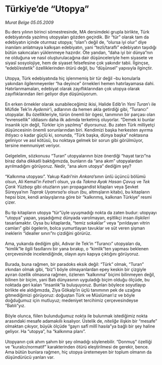 # Türkiye’de “Utopya”

*Murat Belge 05.05.2009*

<div class="taraf_structure_2col_1zq">
<div class="margen_n">



 <p>Bu ders yılının birinci sömestresinde, MA dersimdeki grupla birlikte, Türk edebiyatında yazılmış utopyaları gözden geçirdik. Bir “tür” olarak tam da edebiyatın içinde oturmaz utopya; “olan”ı değil de, “olursa iyi olur” diye inanılanı anlatmaya kalkışan edebiyatın, yani “tezli/taraflı” edebiyatın taşıdığı bütün sakıncaları yüklenmeye hazırdır. Öte yandan, “daha iyi bir dünya”nın ne olduğuna ve nasıl oluşturulacağına dair düşünceleriyle hem siyasete ve siyasî sosyolojiye, hem de siyaset felsefesine çok yakındır tabii. İlginçse, “edebî/estetik” özelliklerinden ötürü değil, bu “düşünsel” yapısıyla ilginçtir. <br/><br/>Utopya, Türk edebiyatında hiç işlenmemiş bir tür değil –bu konularla yakından ilgilenmeyenler “ha deyince” örnekleri hemen hatırlayamasa dahi. Hatırlanmamaları, edebiyat olarak zayıflıklarından çok utopya olarak zayıflıklarından ileri geliyor diye düşünüyorum. <br/><br/>En erken örnekler olarak sunabileceğimiz ikisi, Halide Edib’in <i>Yeni Turan</i>’ı ile Müfide Tek’in <i>Aydemir</i>’i, adlarının da hemen akla getirdiği gibi, “Turancı” utopyalar. Bu özellikleriyle, türün önemli bir ögesi, tanımının bir parçası olan “evrensellik” iddiasını daha ilk adımda terketmiş oluyorlar. “Demek ki bunlar insanlık için değil, Türkler için yazılmış” diyorsunuz. Bu zaten Türk milliyetçi düşüncesinin önemli sorunlarından biri. Kendimizi başka herkesten ayırma ihtiyacı o kadar güçlü ki, sonunda, “Türk başka, dünya başka” noktasına geliniyor ve asıl kötüsü, bu noktaya gelmek bir sorun gibi görülmüyor, tersine memnuniyet veriyor. <br/><br/>Gelgelelim, sözkonusu “Turan” utopyalarının bize önerdiği “hayat tarzı”na biraz daha dikkatli baktığımızda, bunların da “ana akım” utopyalardan ayrılmadığını görüyoruz. Nedir, “ana akım utopya” dediğim şey? <br/><br/>“Kalkınma utopyası”. Yakup Kadri’nin <i>Ankara</i>’sının ünlü üçüncü bölümü olsun, Ali Kemal’in <i>Fetret</i>’i olsun, ya da <i>Takma Ayak Hasan Çavuş</i> ve <i>Tek Çarık Yüzbaşı</i> gibi otuzların yarı propagandist kitapları veya Şevket Süreyya’nın <i>Toprak Uyanırsa</i>’sı olsun (bu, altmışların kitabı), bu kitapların hepsi bize, kendi anlayışlarına göre bir “kalkınmış, kalkınan Türkiye” resmi çizer. <br/><br/>Bu tip kitapların utopya “tür”üyle uyuşmadığı nokta da zaten budur: utopyayı “utopya” yapan, yaşadığımız dünyada varolmayan, eşitlikçi insan <i>ilişkileri</i> tasarlamaktır. Oysa bu kitaplarda, “temiz sokaklar” veya “pırıldayan vitrin camları” gibi ögelerin, bolca yumurtlayan tavuklar ve süt veren şişman ineklerin “idealler sınırı”nı çizdiğini görürüz. <br/><br/>Ama, yukarıda dediğim gibi, Adıvar ile Tek’in “Turancı” utopyaları da, “kimlik”le ilgili fasıllarını bir yana bırakıp, o “kimlik”ten yapması beklenen çerçevesinde incelendiğinde, olayın aynı kapıya çıktığını görüyoruz. <br/><br/>Burada, buna rağmen, bir paradoks eksik değil: “Türk” olmak, “Turan” ırkından olmak gibi, “biz”i böyle olmayanlardan epey keskin bir çizgiyle ayıran özellik olmasına rağmen, özlenen “kalkınma” biçimi bilinmeyen değil, bilinen bir biçim, yani Batı dünyasının uyguladığı biçim olduğu ölçüde, bu noktada geri kalan “insanlık”la buluşuyoruz. Bunları böylece soyutlayıp birlikte ele aldığımızda, Ziya Gökalp’in üçlü tanımının pek de uzağına gitmediğimizi görüyoruz: doğuştan Türk ve Müslüman’ız ve böyle doğduğumuz için mutluyuz; medeniyet tercihimiz çerçevesindeyse “Batılı”yız. <br/><br/>Böyle olunca, fiilen bulunduğumuz nokta ile bulunmak istediğimiz nokta arasındaki mesafe adamakıllı kısalıyor. Üstelik de, <i>niteliğe</i> ilişkin bir “mesafe” olmaktan çıkıyor, büyük ölçüde “gayrı safî millî hasıla”ya bağlı bir şey haline geliyor. Ha “utopya”, ha “kalkınma planı”. <br/><br/>Utopyanın çok ahım şahım bir şey olmadığı söylenebilir. “Donmuş” özelliği ve “kuralcı/normatif” karakterinden ötürü eleştirilmesi de gerekir, bence. Ama bütün bunlara rağmen, hiç utopya üretemeyen bir toplum olmanın da düşündürücü yanları var.</p>

<br/>


<div id="taraf_not">
</div>

</div>


</div>
